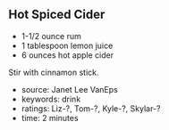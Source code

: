 Hot Spiced Cider
----------------

- 1-1/2 ounce rum
- 1 tablespoon lemon juice
- 6 ounces hot apple cider

Stir with cinnamon stick.

- source: Janet Lee VanEps
- keywords: drink
- ratings: Liz-?, Tom-?, Kyle-?, Skylar-?
- time: 2 minutes
